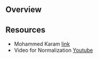 ## Overview

## Resources
- Mohammed Karam [link](https://www.mediafire.com/folder/4d2fk7k4aozla/Lectures?fbclid=IwAR0yEXHDW06IolCHVxTy_RHe4yXwCtvYJrrEq6RjCpzQNaXmUZZyCqvQNxM)
- Video for Normalization [Youtube](https://www.youtube.com/watch?v=w9xsPcPBuLk&feature=youtu.be&fbclid=IwAR059ELd6xzmCeb9kwW6FpE73R1I1KmtmRk84br7SsusYKLcjxl_PoVXfso)


